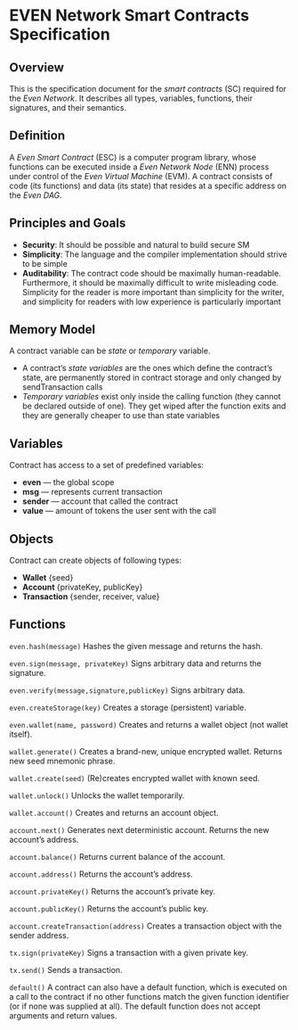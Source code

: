 # EVEN Network Smart Contracts Specification

## Overview

This is the specification document for the *smart contracts* (SC) required for the *Even Network*. It describes all types, variables, functions, their signatures, and their semantics.

## Definition

A *Even Smart Contract* (ESC) is a computer program library, whose functions can be executed inside a *Even Network Node* (ENN) process under control of the *Even Virtual Machine* (EVM). A contract consists of code (its functions) and data (its state) that resides at a specific address on the *Even DAG*.

## Principles and Goals

- **Security**: It should be possible and natural to build secure SM
- **Simplicity**: The language and the compiler implementation should strive to be simple
- **Auditability**: The contract code should be maximally human-readable. Furthermore, it should be maximally difficult to write misleading code. Simplicity for the reader is more important than simplicity for the writer, and simplicity for readers with low experience is particularly important

## Memory Model

A contract variable can be *state* or *temporary* variable.

- A contract’s *state variables* are the ones which define the contract’s state, are  permanently stored in contract storage and only changed by sendTransaction calls
- *Temporary variables* exist only inside the calling function (they cannot be declared outside of one). They get wiped after the function exits and they are generally cheaper to use than state variables

## Variables

Contract has access to a set of predefined variables:

- **even** — the global scope
- **msg** — represents current transaction
- **sender** — account that called the contract
- **value** — amount of tokens the user sent with the call

## Objects

Contract can create objects of following types:

- **Wallet** {seed}
- **Account** {privateKey, publicKey}
- **Transaction** {sender, receiver, value}

## Functions

`even.hash(message)`
Hashes the given message and returns the hash.

`even.sign(message, privateKey)`
Signs arbitrary data and returns the signature.

`even.verify(message,signature,publicKey)`
Signs arbitrary data.

`even.createStorage(key)`
Creates a storage (persistent) variable.

`even.wallet(name, password)`
Creates and returns a wallet object (not wallet itself).

`wallet.generate()`
Creates a brand-new, unique encrypted wallet. Returns new seed mnemonic phrase.

`wallet.create(seed)`
(Re)creates encrypted wallet with known seed.

`wallet.unlock()`
Unlocks the wallet temporarily.

`wallet.account()`
Creates and returns an account object.

`account.next()`
Generates next deterministic account. Returns the new account’s address.

`account.balance()`
Returns current balance of the account.

`account.address()`
Returns the account’s address.

`account.privateKey()`
Returns the account’s private key.

`account.publicKey()`
Returns the account’s public key.

`account.createTransaction(address)`
Creates a transaction object with the sender address.

`tx.sign(privateKey)`
Signs a transaction with a given private key.

`tx.send()`
Sends a transaction.

`default()`
A contract can also have a default function, which is executed on a call to the contract if no other functions match the given function identifier (or if none was supplied at all). The default function does not accept arguments and return values.

